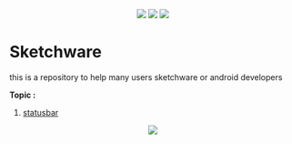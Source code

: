<p align="center">
<a href="http://developer.android.com/index.html"><img src="https://img.shields.io/badge/platform-android-green.svg"></a>
<a href="http://choosealicense.com/licenses/mit/"><img src="https://img.shields.io/badge/license-MIT-green.svg?style=true"></a>
<a href="https://app.fossa.com/projects/git%2Bgithub.com%2Freedniv%2Fsketchware?ref=badge_shield" alt="FOSSA Status"><img src="https://app.fossa.com/api/projects/git%2Bgithub.com%2Freedniv%2Fsketchware.svg?type=shield"/></a>
</p>


# Sketchware
this is a repository to help many users sketchware or android developers




**Topic :**
1. <a href="https://github.com/reedniv/sketchware/tree/main/src/main#statusbar">statusbar</a>








<p align="center">
<a href="https://app.fossa.com/projects/git%2Bgithub.com%2Freedniv%2Fsketchware?ref=badge_large" alt="FOSSA Status"><img src="https://app.fossa.com/api/projects/git%2Bgithub.com%2Freedniv%2Fsketchware.svg?type=large"/></a>
</p>
